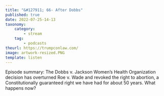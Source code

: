 ```yaml
---
title: "&#127911; 66- After Dobbs"
published: true
date: 2022-07-25-14-13
taxonomy:
    category:
        - stream
    tag:
        - podcasts
theurl: https://trumpconlaw.com/
image: artwork-resized.PNG
template: listen
---
```


Episode summary: The Dobbs v. Jackson Women&rsquo;s Health Organization decision has overturned Roe v. Wade and revoked the right to abortion, a Constitutionally guaranteed right we have had for about 50 years. What happens now?
